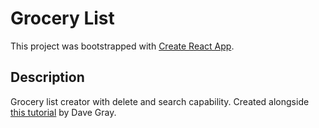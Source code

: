 # Grocery List

This project was bootstrapped with [Create React App](https://github.com/facebook/create-react-app).

## Description

Grocery list creator with delete and search capability. Created alongside [this tutorial](https://www.youtube.com/watch?v=RVFAyFWO4go) by Dave Gray.

